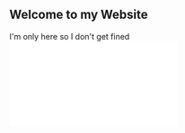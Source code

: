 ## Welcome to my Website 
I'm only here so I don't get fined
![alt text here](/Users/jakemihalecz/downloads/Marshawn.pdf)
